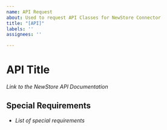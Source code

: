 ```yaml
---
name: API Request
about: Used to request API Classes for NewStore Connector
title: "[API]"
labels: ''
assignees: ''

---
```


# API Title

*Link to the NewStore API Documentation*

## Special Requirements
 - *List of special requirements*
